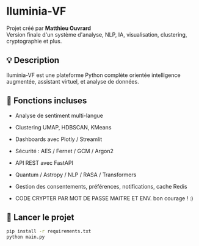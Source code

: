 # Iluminia-VF

Projet créé par **Matthieu Ouvrard**  
Version finale d'un système d'analyse, NLP, IA, visualisation, clustering, cryptographie et plus.

## 💡 Description
Iluminia-VF est une plateforme Python complète orientée intelligence augmentée, assistant virtuel, et analyse de données.

## 📁 Fonctions incluses
- Analyse de sentiment multi-langue
- Clustering UMAP, HDBSCAN, KMeans
- Dashboards avec Plotly / Streamlit
- Sécurité : AES / Fernet / GCM / Argon2
- API REST avec FastAPI
- Quantum / Astropy / NLP / RASA / Transformers
- Gestion des consentements, préférences, notifications, cache Redis

- CODE CRYPTER PAR MOT DE PASSE MAITRE ET ENV. bon courage ! :)

## 🚀 Lancer le projet
```bash
pip install -r requirements.txt
python main.py
